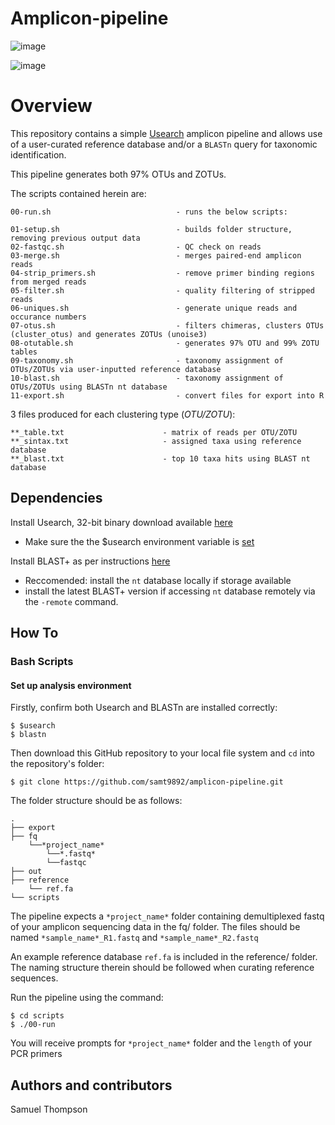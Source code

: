 # Amplicon-pipeline

![image](https://user-images.githubusercontent.com/69192049/170900440-2450f153-b4f8-41ec-acb8-57c4236aacd6.png) 

![image](https://user-images.githubusercontent.com/69192049/170900515-15534e55-0ca7-4b4d-aa84-35b0beb43fec.png)



# Overview 

This repository contains a simple  [Usearch](https://drive5.com/usearch/) amplicon pipeline and allows use of a user-curated reference database and/or a `BLASTn` query for taxonomic identification. 

This pipeline generates both 97% OTUs and ZOTUs.

The scripts contained herein are:

``` 
00-run.sh                            - runs the below scripts:

01-setup.sh                          - builds folder structure, removing previous output data
02-fastqc.sh                         - QC check on reads
03-merge.sh                          - merges paired-end amplicon reads
04-strip_primers.sh                  - remove primer binding regions from merged reads
05-filter.sh                         - quality filtering of stripped reads 
06-uniques.sh                        - generate unique reads and occurance numbers
07-otus.sh                           - filters chimeras, clusters OTUs (cluster_otus) and generates ZOTUs (unoise3)
08-otutable.sh                       - generates 97% OTU and 99% ZOTU tables
09-taxonomy.sh                       - taxonomy assignment of OTUs/ZOTUs via user-inputted reference database
10-blast.sh                          - taxonomy assignment of OTUs/ZOTUs using BLASTn nt database
11-export.sh	                     - convert files for export into R

```
3 files produced for  each clustering type (*OTU/ZOTU*):

```
**_table.txt                      - matrix of reads per OTU/ZOTU
**_sintax.txt                     - assigned taxa using reference database
**_blast.txt                      - top 10 taxa hits using BLAST nt database
```

## Dependencies 

Install Usearch, 32-bit binary download available [here](https://drive5.com/usearch/download.html)
 - Make sure the the $usearch environment variable is [set](https://drive5.com/usearch/manual/env_usearch.html)

Install BLAST+ as per instructions [here](https://iamphioxus.org/2018/01/08/local-installation-of-ncbi-blast-together-with-the-nr-and-taxonomy-database/)
 - Reccomended: install the `nt` database locally if storage available
 - install the latest BLAST+ version if accessing `nt` database remotely via the `-remote` command.

## How To

### Bash Scripts

#### Set up analysis environment

Firstly, confirm both Usearch and BLASTn are installed correctly:
```
$ $usearch
$ blastn
```

Then download this GitHub repository to your local file system and `cd` into the repository's folder:

```
$ git clone https://github.com/samt9892/amplicon-pipeline.git
```

The folder structure should be as follows:
```
.
├── export
├── fq
    └──*project_name*
        └──*.fastq*
        └──fastqc    
├── out
├── reference
    └── ref.fa
└── scripts
```

The pipeline expects a `*project_name*` folder containing demultiplexed fastq of your amplicon sequencing data in the fq/ folder. The files should be named `*sample_name*_R1.fastq` and `*sample_name*_R2.fastq`

An example reference database `ref.fa` is included in the reference/ folder. The naming structure therein should be followed when curating reference sequences.


Run the pipeline using the command:
```
$ cd scripts
$ ./00-run
```

You will receive prompts for `*project_name*` folder and the `length` of your PCR primers

## Authors and contributors
Samuel Thompson

                                   

